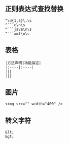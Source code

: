 ## 正则表达式查找替换

```
^\d{1,3}\.\s
^```c\n\s
^```java\n\s
^```xml\n\s
```

## 表格

```
|方法声明|功能描述|
|:----|:----|
|||
|||
```

## 图片

```
<img src="" width="400" />
```

## 转义字符

```
&lt;
&gt;
```